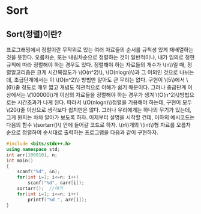 # Sort

## Sort(정렬)이란?

프로그래밍에서 정렬이란 무작위로 있는 여러 자료들의 순서를 규칙성 있게 재배열하는 것을 뜻한다. 오름차순, 또는 내림차순으로 정렬하는 것이 일반적이나, 내가 임의로 정한 규칙에 따라 정렬해야 하는 경우도 있다. 정렬해야 하는 자료들의 개수가 \\(n\\)일 때, 정렬알고리즘은 크게 시간복잡도가 \\(O(n^2)\\), \\(O(nlogn)\\)과 그 이외인 것으로 나뉘는데, 초급단계에서는 이 \\(O(n^2)\\) 방법만 알아도 큰 무리는 없다. 구현이 \\(5\\)에서 \\(6\\)줄 정도로 매우 짧고 개념도 직관적으로 이해가 쉽기 때문이다. 그러나 중급단계 이상에서는 \\(100000\\)개 이상의 자료들을 정렬해야 하는 경우가 생겨 \\(O(n^2)\\)방법으로는 시간초과가 나게 된다. 따라서 \\(O(nlogn)\\)정렬을 기용해야 하는데, 구현이 모두 \\(20\\)줄 이상으로 생각보다 쉽지만은 않다. 그러나 우리에게는 하나의 무기가 있는데, 그게 뭔지는 차차 알아가 보도록 하자. 이제부터 설명을 시작할 건데, 이하의 예시코드는 다음의 함수 \\(sortarr()\\) 안에 들어갈 코드로 하자. \\(n\\)개의 \\(int\\)형 자료를 오름차순으로 정렬하여 순서대로 출력하는 프로그램을 다음과 같이 구현하자.

```c++
#include <bits/stdc++.h>
using namespace std;
int arr[100010], n;
int main()  
{
    scanf("%d", &n);
    for(int i=1; i<=n; i++)
        scanf("%d", &arr[i]);
    sortarr();  //여기
    for(int i=1; i<=n; i++)
        printf("%d ", arr[i]);
}
```
